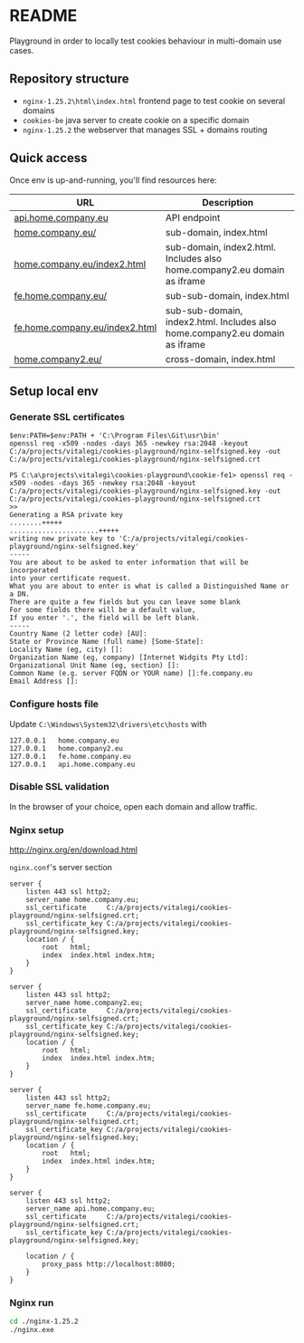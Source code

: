 # README

Playground in order to locally test cookies behaviour in multi-domain use cases.

## Repository structure

- `nginx-1.25.2\html\index.html` frontend page to test cookie on several domains
- `cookies-be` java server to create cookie on a specific domain
- `nginx-1.25.2` the webserver that manages SSL + domains routing


## Quick access

Once env is up-and-running, you'll find resources here:

| URL                                                                      | Description                                                                  |
| ------------------------------------------------------------------------ | ---------------------------------------------------------------------------- |
| [api.home.company.eu](https://api.home.company.eu/cookies/test1)         | API endpoint                                                                 |
| [home.company.eu/](https://home.company.eu/index.html)                   | sub-domain, index.html                                                       |
| [home.company.eu/index2.html](https://home.company.eu/index2.html)       | sub-domain, index2.html. Includes also home.company2.eu domain as iframe     |
| [fe.home.company.eu/](https://fe.home.company.eu/index.html)             | sub-sub-domain, index.html                                                   |
| [fe.home.company.eu/index2.html](https://fe.home.company.eu/index2.html) | sub-sub-domain, index2.html. Includes also home.company2.eu domain as iframe |
| [home.company2.eu/](https://home.company2.eu/index.html)                 | cross-domain, index.html                                                     |

## Setup local env

### Generate SSL certificates

```
$env:PATH=$env:PATH + 'C:\Program Files\Git\usr\bin'
openssl req -x509 -nodes -days 365 -newkey rsa:2048 -keyout C:/a/projects/vitalegi/cookies-playground/nginx-selfsigned.key -out C:/a/projects/vitalegi/cookies-playground/nginx-selfsigned.crt
```

```
PS C:\a\projects\vitalegi\cookies-playground\cookie-fe1> openssl req -x509 -nodes -days 365 -newkey rsa:2048 -keyout C:/a/projects/vitalegi/cookies-playground/nginx-selfsigned.key -out C:/a/projects/vitalegi/cookies-playground/nginx-selfsigned.crt
>>
Generating a RSA private key
........+++++
......................+++++
writing new private key to 'C:/a/projects/vitalegi/cookies-playground/nginx-selfsigned.key'
-----
You are about to be asked to enter information that will be incorporated
into your certificate request.
What you are about to enter is what is called a Distinguished Name or a DN.
There are quite a few fields but you can leave some blank
For some fields there will be a default value,
If you enter '.', the field will be left blank.
-----
Country Name (2 letter code) [AU]:
State or Province Name (full name) [Some-State]:
Locality Name (eg, city) []:
Organization Name (eg, company) [Internet Widgits Pty Ltd]:
Organizational Unit Name (eg, section) []:
Common Name (e.g. server FQDN or YOUR name) []:fe.company.eu
Email Address []:
```

### Configure hosts file

Update `C:\Windows\System32\drivers\etc\hosts` with

```
127.0.0.1	home.company.eu
127.0.0.1	home.company2.eu
127.0.0.1	fe.home.company.eu
127.0.0.1	api.home.company.eu
```

### Disable SSL validation

In the browser of your choice, open each domain and allow traffic.

### Nginx setup

<http://nginx.org/en/download.html>

`nginx.conf`'s server section

```
server {
    listen 443 ssl http2;
    server_name home.company.eu;
    ssl_certificate     C:/a/projects/vitalegi/cookies-playground/nginx-selfsigned.crt;
    ssl_certificate_key C:/a/projects/vitalegi/cookies-playground/nginx-selfsigned.key;
    location / {
        root   html;
        index  index.html index.htm;
    }
}

server {
    listen 443 ssl http2;
    server_name home.company2.eu;
    ssl_certificate     C:/a/projects/vitalegi/cookies-playground/nginx-selfsigned.crt;
    ssl_certificate_key C:/a/projects/vitalegi/cookies-playground/nginx-selfsigned.key;
    location / {
        root   html;
        index  index.html index.htm;
    }
}

server {
    listen 443 ssl http2;
    server_name fe.home.company.eu;
    ssl_certificate     C:/a/projects/vitalegi/cookies-playground/nginx-selfsigned.crt;
    ssl_certificate_key C:/a/projects/vitalegi/cookies-playground/nginx-selfsigned.key;
    location / {
        root   html;
        index  index.html index.htm;
    }
}

server {
    listen 443 ssl http2;
    server_name api.home.company.eu;
    ssl_certificate     C:/a/projects/vitalegi/cookies-playground/nginx-selfsigned.crt;
    ssl_certificate_key C:/a/projects/vitalegi/cookies-playground/nginx-selfsigned.key;

    location / {
        proxy_pass http://localhost:8080;
    }
}
```

### Nginx run

```bash
cd ./nginx-1.25.2
./nginx.exe
```
